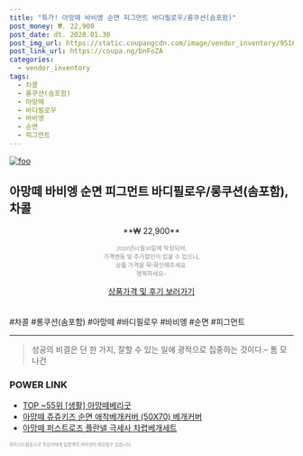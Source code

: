 ```yaml
--- 
title: "특가! 아망떼 바비엥 순면 피그먼트 바디필로우/롱쿠션(솜포함)" 
post_money: ₩. 22,900 
post_date: dt. 2020.01.30 
post_img_url: https://static.coupangcdn.com/image/vendor_inventory/9516/dafd604cc4bd20035b7cf6a30833dec4d045d9092fc628c269bcec68af96.jpg 
post_link_url: https://coupa.ng/bnFoZA 
categories: 
  - vendor_inventory 
tags: 
  - 차콜 
  - 롱쿠션(솜포함) 
  - 아망떼 
  - 바디필로우 
  - 바비엥 
  - 순면 
  - 피그먼트 
--- 
```

[![foo](https://static.coupangcdn.com/image/vendor_inventory/9516/dafd604cc4bd20035b7cf6a30833dec4d045d9092fc628c269bcec68af96.jpg)](https://coupa.ng/bnFoZA) 

## 아망떼 바비엥 순면 피그먼트 바디필로우/롱쿠션(솜포함), 차콜 
<p style="text-align: center;">**₩ 22,900**</p> 
<p style="text-align: center;"><span style="color: #898c8f; font-family: Georgia,Times,serif; font-size: 0.75em;">2020년01월30일에 작성되어, <br>가격변동 및 추가할인이 있을 수 있으니,<br> 상품 가격을 꼭!확인해주세요.<br>행복하세요~</span> 
</p>	 
<div markdown="0" style="text-align: center;"><a href="https://coupa.ng/bnFoZA" class="btn btn--success">상품가격 및 후기 보러가기</a></div> 
<br><br> 
  #차콜 #롱쿠션(솜포함) #아망떼 #바디필로우 #바비엥 #순면 #피그먼트 
<hr> 

> 성공의 비결은 단 한 가지, 잘할 수 있는 일에 광적으로 집중하는 것이다.–  톰 모나건 


### POWER LINK

* <a href="https://blog.naver.com/an0733/221789587049" target="_blank"> TOP ~55위 [생활] 아망떼베리굿</a>
* <a href="https://blog.naver.com/fasyy4321/221781072853" target="_blank">아망떼 쥬쥬키즈 순면 애착베개커버 (50X70) 베개커버</a>
* <a href="https://blog.naver.com/santokki14/221786784417" target="_blank">아망떼 퍼스트로즈 플란넬 극세사 차렵베개세트</a>

<span style="color: #898c8f; font-family: Georgia,Times,serif; font-size: 0.55em;">파트너스활동으로 작성자에게 일정액의 커미션이 제공될수 있습니다.</span> 

